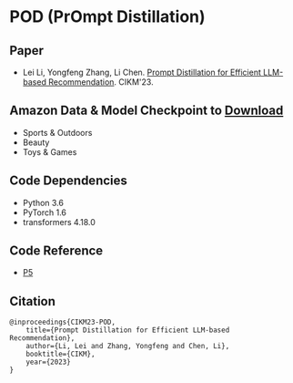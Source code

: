 # POD (PrOmpt Distillation)

## Paper
- Lei Li, Yongfeng Zhang, Li Chen. [Prompt Distillation for Efficient LLM-based Recommendation](https://lileipisces.github.io/files/CIKM23-POD-paper.pdf). CIKM'23.

## Amazon Data & Model Checkpoint to [Download](https://lifehkbueduhk-my.sharepoint.com/:f:/g/personal/16484134_life_hkbu_edu_hk/Eq-8HUTFas1Fm0xw2-4S-9IBGmRzW2GGA-ZJi2d3Q2HxTQ?e=vp7Iiy)
- Sports & Outdoors
- Beauty
- Toys & Games

## Code Dependencies
- Python 3.6
- PyTorch 1.6
- transformers 4.18.0

## Code Reference
- [P5](https://github.com/jeykigung/P5)

## Citation
```
@inproceedings{CIKM23-POD,
	title={Prompt Distillation for Efficient LLM-based Recommendation},
	author={Li, Lei and Zhang, Yongfeng and Chen, Li},
	booktitle={CIKM},
	year={2023}
}
```
